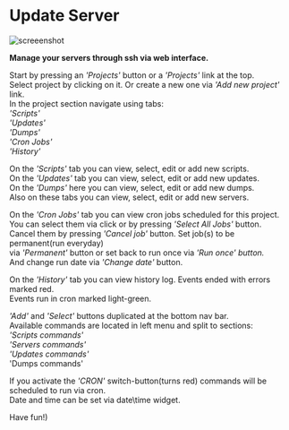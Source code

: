 # Update Server
![screeenshot](https://user-images.githubusercontent.com/18072680/40045786-e6889bb6-5833-11e8-9a64-45ca5aaacbbe.png)

<p>
    <b>Manage your servers through ssh via web interface.</b>
</p>
<p>
    Start by pressing an <i>'Projects'</i> button or a <i>'Projects'</i> link at the top.<br>
    Select project by clicking on it. Or create a new one via <i>'Add new project'</i> link.<br>
    In the project section navigate using tabs: <br>
        <i>'Scripts'</i><br>
        <i>'Updates'</i><br>
        <i>'Dumps'</i><br>
        <i>'Cron Jobs'</i><br>
        <i>'History'</i><br>
</p>
<p>
    On the <i>'Scripts'</i> tab you can view, select, edit or add new scripts.<br>
    On the <i>'Updates'</i> tab you can view, select, edit or add new updates.<br>
    On the <i>'Dumps'</i> here you can view, select, edit or add new dumps.<br>
    Also on these tabs you can view, select, edit or add new servers.<br>
</p>
<p>
    On the <i>'Cron Jobs'</i> tab you can view cron jobs scheduled for this project.<br>
    You can select them via click or by pressing <i>'Select All Jobs'</i> button.<br>
    Cancel them by pressing <i>'Cancel job'</i> button. Set job(s) to be permanent(run everyday)<br>
    via <i>'Permanent'</i> button or set back to run once via <i>'Run once' button.</i><br>
    And change run date via <i>'Change date'</i> button.
</p>
<p>
    On the <i>'History'</i> tab you can view history log. Events ended with errors marked red.<br>
    Events run in cron marked light-green.
</p>
<p>
    <i>'Add'</i> and <i>'Select'</i> buttons duplicated at the bottom nav bar.<br>
    Available commands are located in left menu and split to sections: <br>
    <i>'Scripts commands'</i><br>
    <i>'Servers commands'</i><br>
    <i>'Updates commands'</i><br>
    'Dumps commands'</i><br>
</p>
<p>
    If you activate the <i>'CRON'</i> switch-button(turns red) commands will be scheduled to run via cron.<br>
    Date and time can be set via date\time widget.
</p>
<p>Have fun!)</p>